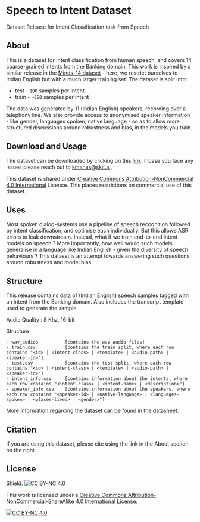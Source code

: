 # Speech to Intent Dataset

Dataset Release for Intent Classification task from Speech

## About

This is a dataset for Intent classification from human speech, and covers 14 coarse-grained intents from the Banking domain. This work is inspired by a similar release in the [Minds-14 dataset](https://huggingface.co/datasets/PolyAI/minds14) - here, we restrict ourselves to Indian English but with a much larger training set. The dataset is split into:
- test - `100` samples per intent
- train - `>650` samples per intent

The data was generated by 11 (Indian English) speakers, recording over a telephony line. We also provide access to anonymised speaker information - like gender, languages spoken, native language - so as to allow more structured discussions around robustness and bias, in the models you train.

## Download and Usage

The dataset can be downloaded by clicking on this [link](https://speech-to-intent-dataset.s3.ap-south-1.amazonaws.com/speech-to-intent.zip). Incase you face any issues please reach out to kmanas@skit.ai.

This dataset is shared under [Creative Commons Attribution-NonCommercial 4.0 International](https://creativecommons.org/licenses/by-nc/4.0/) Licence. This places restrictions on commercial use of this dataset.

## Uses

Most spoken dialog-systems use a pipeline of speech recognition followed by intent classification, and optimise each individually. But this allows ASR errors to leak downstream. Instead, what if we train end-to-end intent models on speech ? More importantly, how well would such models generalise in a language like Indian English - given the diversity of speech behaviours ? This dataset is an attempt towards answering such questions around robustness and model bias.

## Structure

This release contains data of (Indian English) speech samples tagged with an intent from the Banking domain. Also includes the transcript template used to generate the sample.

Audio Quality : 8 Khz, 16-bit

Structure

```
- wav_audios          [contains the wav audio files]
- train.csv           [contains the train split, where each row contains "<id> | <intent-class> | <template> | <audio-path> | <speaker-id>"]
- test.csv            [contains the test split, where each row contains "<id> | <intent-class> | <template> | <audio-path> | <speaker-id>"]
- intent_info.csv     [contains information about the intents, where each row contains "<intent-class> | <intent-name> | <description>"]
- speaker_info.csv    [contains information about the speakers, where each row contains "<speaker-id> | <native-language> | <languages-spoken> | <places-lived> | <gender>"]

```

More information regarding the dataset can be found in the [datasheet](./datasheet.md).

## Citation

If you are using this dataset, please cite using the link in the About section on the right.

## License

Shield: [![CC BY-NC 4.0][cc-by-nc-shield]][cc-by-nc]

This work is licensed under a
[Creative Commons Attribution-NonCommercial-ShareAlike 4.0 International License][cc-by-nc].

[![CC BY-NC 4.0][cc-by-nc-image]][cc-by-nc]

[cc-by-nc]: http://creativecommons.org/licenses/by-nc/4.0/
[cc-by-nc-image]: https://licensebuttons.net/l/by-nc/4.0/88x31.png
[cc-by-nc-shield]: https://img.shields.io/badge/License-CC%20BY--NC%204.0-lightgrey.svg
